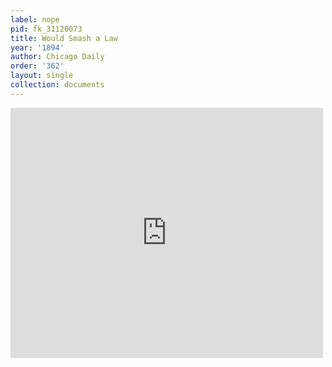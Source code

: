 ```yaml
---
label: nope
pid: fk_31120073
title: Would Smash a Law
year: '1894'
author: Chicago Daily
order: '362'
layout: single
collection: documents
---
```

<iframe src="https://northwestern.app.box.com/embed/s/vet96swrl9n4oqitck4yvhe8g01vkrrp?sortColumn=date&view=list" width="500" height="400" frameborder="0" allowfullscreen webkitallowfullscreen msallowfullscreen></iframe>
